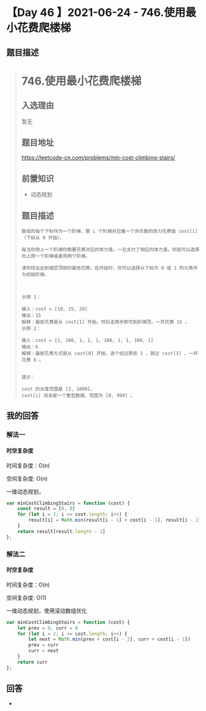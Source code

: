 # 【Day 46 】2021-06-24 - 746.使用最小花费爬楼梯

## 题目描述

> # 746.使用最小花费爬楼梯
>
> ## 入选理由
>
> 暂无
>
> ## 题目地址
>
> https://leetcode-cn.com/problems/min-cost-climbing-stairs/
>
> ## 前置知识
>
> - 动态规划
>
> ## 题目描述
> 
> ```
> 数组的每个下标作为一个阶梯，第 i 个阶梯对应着一个非负数的体力花费值 cost[i]（下标从 0 开始）。
> 
>每当你爬上一个阶梯你都要花费对应的体力值，一旦支付了相应的体力值，你就可以选择向上爬一个阶梯或者爬两个阶梯。
>
>请你找出达到楼层顶部的最低花费。在开始时，你可以选择从下标为 0 或 1 的元素作为初始阶梯。
> 
>  
> 
>示例 1：
> 
> 输入：cost = [10, 15, 20]
> 输出：15
> 解释：最低花费是从 cost[1] 开始，然后走两步即可到阶梯顶，一共花费 15 。
> 示例 2：
> 
> 输入：cost = [1, 100, 1, 1, 1, 100, 1, 1, 100, 1]
>输出：6
>解释：最低花费方式是从 cost[0] 开始，逐个经过那些 1 ，跳过 cost[3] ，一共花费 6 。
> 
> 
>提示：
> 
>cost 的长度范围是 [2, 1000]。
> cost[i] 将会是一个整型数据，范围为 [0, 999] 。
> ```

## 我的回答

### 解法一

#### 时空复杂度

时间复杂度：O(n)

空间复杂度: O(n)

一维动态规划，

```JavaScript
var minCostClimbingStairs = function (cost) {
    const result = [0, 0]
    for (let i = 2; i <= cost.length; i++) {
        result[i] = Math.min(result[i - 1] + cost[i - 1], result[i - 2] + cost[i - 2])
    }
    return result[result.length - 1]
};
```

### 解法二

#### 时空复杂度

时间复杂度：O(n)

空间复杂度: O(1)

一维动态规划，使用滚动数组优化

```JavaScript
var minCostClimbingStairs = function (cost) {
    let prev = 0, curr = 0
    for (let i = 2; i <= cost.length; i++) {
        let next = Math.min(prev + cost[i - 2], curr + cost[i - 1])
        prev = curr
        curr = next
    }
    return curr
};
```

## 

## 回答

-
